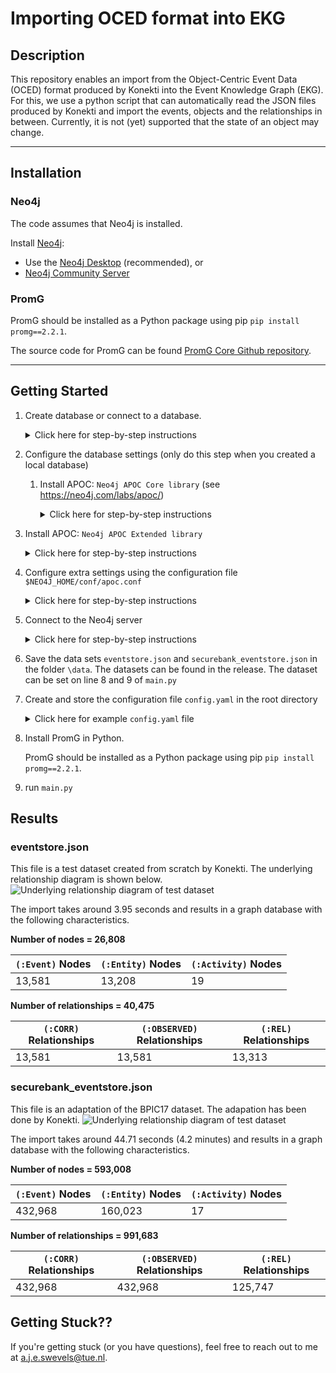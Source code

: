 # Importing OCED format into EKG

## Description

This repository enables an import from the Object-Centric Event Data (OCED) format produced by Konekti into the Event Knowledge Graph (EKG).
For this, we use a python script that can automatically read the JSON files produced by Konekti and import the events, objects and the relationships in between.
Currently, it is not (yet) supported that the state of an object may change.


---------------------

## Installation
### Neo4j
The code assumes that Neo4j is installed.

Install [Neo4j](https://neo4j.com/download/):

- Use the [Neo4j Desktop](https://neo4j.com/download-center/#desktop)  (recommended), or
- [Neo4j Community Server](https://neo4j.com/download-center/#community)

### PromG
PromG should be installed as a Python package using pip
`pip install promg==2.2.1`.

The source code for PromG can be found [PromG Core Github repository](https://github.com/PromG-dev/promg-core).

---------------------

## Getting Started

1. Create database or connect to a database.
   <details> 
      <summary> Click here for step-by-step instructions  </summary>

    1. Select `+Add` (Top right corner)
    2. Choose Local DBMS or Remote Connection with :exclamation: version 5.9.
    3. Follow the prompted steps (the default password we assume is 12345678)

</details>

2. Configure the database settings (only do this step when you created a local database)
   1. Install APOC: `Neo4j APOC Core library` (see https://neo4j.com/labs/apoc/)
      <details>
         <summary>Click here for step-by-step instructions</summary>
      
      1. Select the database in Neo4j desktop 
      2. On the right, click on the `plugins` tab > Open the `APOC` section > Click the `install` button
      3. Wait until a green check mark shows up next to `APOC` - that means it's good to go!
      
    </details>


2. Install APOC: `Neo4j APOC Extended library`
   <details>
     <summary>Click here for step-by-step instructions</summary>
   
   1. Download the [appropriate release](https://github.com/neo4j-contrib/neo4j-apoc-procedures/releases) (same version numbers as your Neo4j version)
       1. Look for the release that matches the version number of your Neo4j Database.
       2. Download the file `apoc-[your neo4j version]-extended.jar`
    2. Locate the `plugins` folder of your database:  
       Select the Neo4j Server in Neo4j Desktop > Click the three dots > Select `Open Folder` > Select `Plugins`
    4. Put `apoc-[your neo4j version]-extended.jar` into the `plugins` folder of your database
    5. Restart the server (database)
      
   </details>


3. Configure extra settings using the configuration file `$NEO4J_HOME/conf/apoc.conf`
   <details>
     <summary>Click here for step-by-step instructions</summary>
      
   1. Locate the `conf` folder of your database  
      Select the Neo4j Server in Neo4j Desktop > Click the three dots > Select `Open Folder` > Select `Conf`
   2. Create the file `apoc.conf`
   3. Add the following line to `apoc.conf`: `apoc.import.file.enabled=true`.
   
   </details>
    

4. Connect to the Neo4j server
   <details>
    <summary>Click here for step-by-step instructions</summary>
   
     1. Select the database in Neo4j desktop 
     2. Click the `Connect` button
     3. Wait until a textbox `• active` is shown - that means it's good to go!
   </details>
    

5. Save the data sets `eventstore.json` and `securebank_eventstore.json` in the folder `\data`. The datasets can be found in the release.
The dataset can be set on line 8 and 9 of `main.py`
   

6. Create and store the configuration file `config.yaml` in the root directory
       <details>
       <summary> Click here for example `config.yaml` file </summary>
      Create a `config.yaml` file and store in the root directory.
      The file should be formatted as follows:

      ```yaml
           # Database Credentials and Information
       db_name: "neo4j"
       uri: "bolt://localhost:7687"
       user: "neo4j"
       password: "12345678"
    
       # Dataset information
       dataset_name: "KonektiEventStream"
       semantic_header_path: ""
       dataset_description_path: ""
       use_sample: false
    
       # Import settings
       verbose: false
       batch_size: 25000
       use_preprocessed_files: false
      ```
   
   >    **_NOTES_** 
   >    1) Set the URI in `config.yaml` to the URI of your server. Default value is `bolt://localhost:7687`.
   >    2) Set the password in `config.yaml` to the password of your server. Default value is `12345678`.



7. Install PromG in Python. 
   
   PromG should be installed as a Python package using pip `pip install promg==2.2.1`.


8. run `main.py`

## Results
### eventstore.json
This file is a test dataset created from scratch by Konekti. The underlying relationship diagram is shown below.
![Underlying relationship diagram of test dataset](https://github.com/PromG-dev/promg-konekti/images/Test_Dataset_Structure.png)

The import takes around 3.95 seconds and results in a graph database with the following characteristics.

**Number of nodes = 26,808**

   | `(:Event)` Nodes | `(:Entity)` Nodes | `(:Activity)` Nodes | 
   |------------------|-------------------|---------------------|
   | 13,581           | 13,208            | 19                  |

**Number of relationships = 40,475** 

| `(:CORR)` Relationships | `(:OBSERVED)` Relationships | `(:REL)` Relationships |
|-------------------------|-----------------------------|------------------------|
| 13,581                  | 13,581                      | 13,313                 |

### securebank_eventstore.json
This file is an adaptation of the BPIC17 dataset. The adapation has been done by Konekti.
![Underlying relationship diagram of test dataset](https://github.com/PromG-dev/promg-konekti/images/Test_Dataset_Structure.png)

The import takes around 44.71 seconds (4.2 minutes) and results in a graph database with the following characteristics.

**Number of nodes = 593,008**

   | `(:Event)` Nodes | `(:Entity)` Nodes | `(:Activity)` Nodes | 
   |------------------|-------------------|---------------------|
   | 432,968          | 160,023           | 17                  |

**Number of relationships = 991,683** 

| `(:CORR)` Relationships | `(:OBSERVED)` Relationships | `(:REL)` Relationships |
|-------------------------|-----------------------------|------------------------|
| 432,968                 | 432,968                     | 125,747                |



## Getting Stuck??
If you're getting stuck (or you have questions), feel free to reach out to me at a.j.e.swevels@tue.nl.